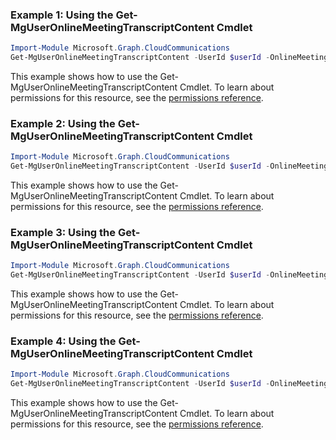 ### Example 1: Using the Get-MgUserOnlineMeetingTranscriptContent Cmdlet
```powershell
Import-Module Microsoft.Graph.CloudCommunications
Get-MgUserOnlineMeetingTranscriptContent -UserId $userId -OnlineMeetingId $onlineMeetingId -CallTranscriptId $callTranscriptId
```
This example shows how to use the Get-MgUserOnlineMeetingTranscriptContent Cmdlet.
To learn about permissions for this resource, see the [permissions reference](/graph/permissions-reference).
### Example 2: Using the Get-MgUserOnlineMeetingTranscriptContent Cmdlet
```powershell
Import-Module Microsoft.Graph.CloudCommunications
Get-MgUserOnlineMeetingTranscriptContent -UserId $userId -OnlineMeetingId $onlineMeetingId -CallTranscriptId $callTranscriptId -Format "text/vtt" 
```
This example shows how to use the Get-MgUserOnlineMeetingTranscriptContent Cmdlet.
To learn about permissions for this resource, see the [permissions reference](/graph/permissions-reference).
### Example 3: Using the Get-MgUserOnlineMeetingTranscriptContent Cmdlet
```powershell
Import-Module Microsoft.Graph.CloudCommunications
Get-MgUserOnlineMeetingTranscriptContent -UserId $userId -OnlineMeetingId $onlineMeetingId -CallTranscriptId $callTranscriptId -Format "text/vtt" 
```
This example shows how to use the Get-MgUserOnlineMeetingTranscriptContent Cmdlet.
To learn about permissions for this resource, see the [permissions reference](/graph/permissions-reference).
### Example 4: Using the Get-MgUserOnlineMeetingTranscriptContent Cmdlet
```powershell
Import-Module Microsoft.Graph.CloudCommunications
Get-MgUserOnlineMeetingTranscriptContent -UserId $userId -OnlineMeetingId $onlineMeetingId -CallTranscriptId $callTranscriptId
```
This example shows how to use the Get-MgUserOnlineMeetingTranscriptContent Cmdlet.
To learn about permissions for this resource, see the [permissions reference](/graph/permissions-reference).

